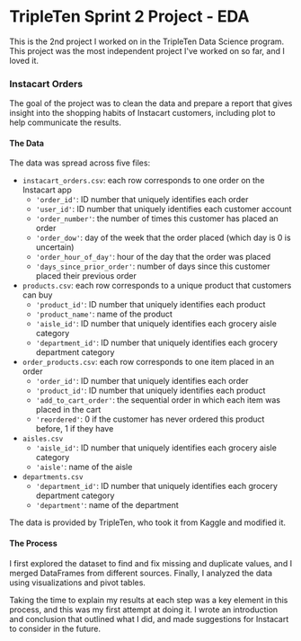 # TripleTen Sprint 2 Project - EDA

This is the 2nd project I worked on in the TripleTen Data Science program. This project was the most independent project I've worked on so far, and I loved it.

### Instacart Orders

The goal of the project was to clean the data and prepare a report that gives insight into the shopping habits of Instacart customers, including plot to help communicate the results.

#### The Data

The data was spread across five files:

- `instacart_orders.csv`: each row corresponds to one order on the Instacart app
    - `'order_id'`: ID number that uniquely identifies each order
    - `'user_id'`: ID number that uniquely identifies each customer account
    - `'order_number'`: the number of times this customer has placed an order
    - `'order_dow'`: day of the week that the order placed (which day is 0 is uncertain)
    - `'order_hour_of_day'`: hour of the day that the order was placed
    - `'days_since_prior_order'`: number of days since this customer placed their previous order
- `products.csv`: each row corresponds to a unique product that customers can buy
    - `'product_id'`: ID number that uniquely identifies each product
    - `'product_name'`: name of the product
    - `'aisle_id'`: ID number that uniquely identifies each grocery aisle category
    - `'department_id'`: ID number that uniquely identifies each grocery department category
- `order_products.csv`: each row corresponds to one item placed in an order
    - `'order_id'`: ID number that uniquely identifies each order
    - `'product_id'`: ID number that uniquely identifies each product
    - `'add_to_cart_order'`: the sequential order in which each item was placed in the cart
    - `'reordered'`: 0 if the customer has never ordered this product before, 1 if they have
- `aisles.csv`
    - `'aisle_id'`: ID number that uniquely identifies each grocery aisle category
    - `'aisle'`: name of the aisle
- `departments.csv`
    - `'department_id'`: ID number that uniquely identifies each grocery department category
    - `'department'`: name of the department

The data is provided by TripleTen, who took it from Kaggle and modified it.

#### The Process

I first explored the dataset to find and fix missing and duplicate values, and I merged DataFrames from different sources. Finally, I analyzed the data using visualizations and pivot tables.

Taking the time to explain my results at each step was a key element in this process, and this was my first attempt at doing it. I wrote an introduction and conclusion that outlined what I did, and made suggestions for Instacart to consider in the future.
